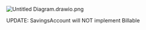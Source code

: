 ![Untitled Diagram.drawio.png](..%2F..%2F..%2F..%2F..%2F..%2F..%2FDownloads%2FUntitled%20Diagram.drawio.png)

UPDATE: SavingsAccount will NOT implement Billable